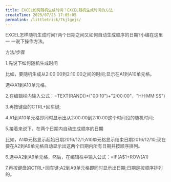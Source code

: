 ```yaml
---
title: EXCEL如何随机生成时间？EXCEL随机生成时间的方法
createTime: 2025/07/23 17:05:05
permalink: /littletrick/7kjlgejs/
---
```

<font style="color:rgb(74, 74, 74);">EXCEL怎样随机生成时间?两个日期之间又如何自动生成顺序的日期?小编在这里一 一说下操作方法。</font>

<font style="color:rgb(74, 74, 74);">方法/步骤</font>

<font style="color:rgb(74, 74, 74);">1.先说下如何随机生成时间</font>

<font style="color:rgb(74, 74, 74);">比如，要随机生成从2:00:00到2:10:00之间的时间;显示在A1到A10单元格。</font>

<font style="color:rgb(74, 74, 74);">选中A1到A10单元格。</font>

<font style="color:rgb(74, 74, 74);">2.在编辑栏内输入公式：=TEXT(RAND()*("00:10")+"2:00:00"，"HH:MM:SS")</font>

<font style="color:rgb(74, 74, 74);">3.再按键盘的CTRL+回车键;</font>

<font style="color:rgb(74, 74, 74);">4.A1到A10单元格即同时显示出从2:00:00到2:10:00这个时间段的随机时间;</font>

<font style="color:rgb(74, 74, 74);">5.接着来说下，在两个日期内自动生成顺序的日期</font>

<font style="color:rgb(74, 74, 74);">比如，A1单元格显示起始日期2016/12/1;A10单元格显示结束日期2016/12/10;现在要在A2到A9单元格自动显示出这两个日期内所有日期并按顺序排列。</font>

<font style="color:rgb(74, 74, 74);">6.选中A2到A9单元格，然后，在编辑栏中输入公式：=IF(A$1+ROW(A1)</font>

<font style="color:rgb(74, 74, 74);">7.再按键盘的CTRL+回车键;A2到A9单元格即同时显示出日期;日期是按顺序排列的。</font>

